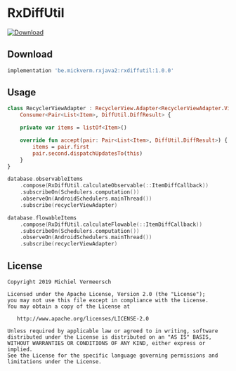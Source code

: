 RxDiffUtil
==========
[ ![Download](https://api.bintray.com/packages/mickverm/maven/RxDiffUtil/images/download.svg) ](https://bintray.com/mickverm/maven/RxDiffUtil/_latestVersion)

Download
--------

````groovy
implementation 'be.mickverm.rxjava2:rxdiffutil:1.0.0'
````

Usage
-----

````kotlin
class RecyclerViewAdapter : RecyclerView.Adapter<RecyclerViewAdapter.ViewHolder>(), 
    Consumer<Pair<List<Item>, DiffUtil.DiffResult> {

    private var items = listOf<Item>()

    override fun accept(pair: Pair<List<Item>, DiffUtil.DiffResult>) {
        items = pair.first
        pair.second.dispatchUpdatesTo(this)
    }
}
````

````kotlin
database.observableItems
	.compose(RxDiffUtil.calculateObservable(::ItemDiffCallback))
	.subscribeOn(Schedulers.computation())
	.observeOn(AndroidSchedulers.mainThread())
	.subscribe(recyclerViewAdapter)

database.flowableItems
	.compose(RxDiffUtil.calculateFlowable(::ItemDiffCallback))
	.subscribeOn(Schedulers.computation())
	.observeOn(AndroidSchedulers.mainThread())
	.subscribe(recyclerViewAdapter)
````

License
-------

    Copyright 2019 Michiel Vermeersch

    Licensed under the Apache License, Version 2.0 (the "License");
    you may not use this file except in compliance with the License.
    You may obtain a copy of the License at

       http://www.apache.org/licenses/LICENSE-2.0

    Unless required by applicable law or agreed to in writing, software
    distributed under the License is distributed on an "AS IS" BASIS,
    WITHOUT WARRANTIES OR CONDITIONS OF ANY KIND, either express or implied.
    See the License for the specific language governing permissions and
    limitations under the License.
